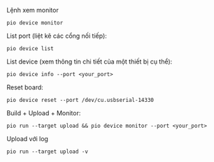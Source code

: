 
Lệnh xem monitor
```
pio device monitor
```

List port (liệt kê các cổng nối tiếp):
```
pio device list
```

List device (xem thông tin chi tiết của một thiết bị cụ thể):
```
pio device info --port <your_port>
```

Reset board:
```
pio device reset --port /dev/cu.usbserial-14330
```

Build + Upload + Monitor:
```
pio run --target upload && pio device monitor --port <your_port>
```

Upload với log
```
pio run --target upload -v
```